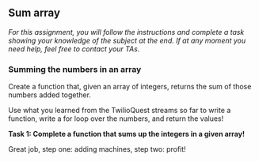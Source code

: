 ## Sum array

*For this assignment, you will follow the instructions and complete a task showing your knowledge of the subject at the end. If at any moment you need help, feel free to contact your TAs.*

### Summing the numbers in an array

Create a function that, given an array of integers, returns the sum of those numbers added together.

Use what you learned from the TwilioQuest streams so far to write a function, write a for loop over the numbers, and return the values!

**Task 1: Complete a function that sums up the integers in a given array!**


Great job, step one: adding machines, step two: profit!
